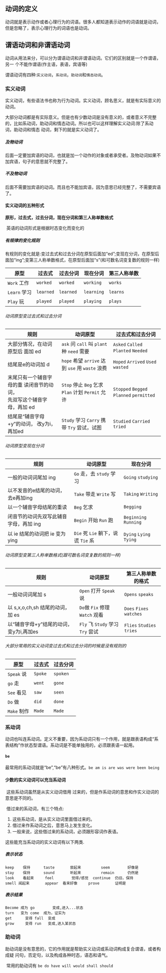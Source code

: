 

## 动词的定义

​	动词就是表示动作或者心理行为的词语。很多人都知道表示动作的词语就是动词，但是忽略了，表示心理行为的词语也是动词。

## 谓语动词和非谓语动词

​	动词从用法来分，可以分为谓语动词和非谓语动词。它们的区别就是一个作谓语，另一 个不能作谓语(作主语，表语，宾语等)

​	谓语动词有四种:`实义动词`，`系动词`，`助动词`和`情态动词`。

### 实义动词

​	实义动词，有些语法书也称为行为动词。实义动词，顾名思义，就是有实际意义的动词。

​	大部分动词都是有实际意义。但是也有少数动词是没有意义的，或者意义不完整的，比如系动词，助动词和情态动词。所以也可以这样理解实义动词:除了系动词，助动词和情态 动词，剩下的就是实义动词了。

##### 及物动词

​	后面一定要加宾语的动词，也就是加一个动作的对象或者承受者。及物动词如果不加宾语，句子的意思就不完整了。

##### 不及物动词

​	后面不需要加宾语的动词。而且也不能加宾语，因为意思已经完整了，不需要宾语了。

#### 实义动词的五种形式

​	**原形，过去式，过去分词，现在分词和第三人称单数格式**

​	英语的动词形式是根据时态变化而变化的

##### 有规律的变化规则

​	有规则的变化就是:变过去式和过去分词在原型后面加“ed”;变现在分词，在原型后面加“ing”;变第三人称单数格式，在原型后面加“s”(和可数名词变复数的规则一样)

| 原型         | 过去式    | 过去分词  | 现在分词   | 第三人称单数 |
| ------------ | --------- | --------- | ---------- | ------------ |
| `Work` 工作  | `worked`  | `worked`  | `working`  | `works`      |
| `Learn` 学习 | `learned` | `learned` | `learning` | `learns`     |
| `Play` 玩    | `played`  | `played`  | `playing`  | `plays`      |

###### 动词原型变过去式和过去分词

| 规则                                                         | 动词原型                                         | 过去式和过去分词                         |
| ------------------------------------------------------------ | ------------------------------------------------ | ---------------------------------------- |
| 大部分情况，在动词原型后 面加 ed                             | `ask` 问 `call` 叫 `plant` 种 `need` 需要        | `Asked` `Called` `Planted` `Needed`      |
| 结尾是e的动词加 d                                            | `hope` 希望 `arrive` 达到 `use` 用 `waste` 浪费  | `Hoped` `Arrived` `Used` `wasted`        |
| 末尾只有一个辅音字母的重 读闭音节的动词，<br/>先双写这个辅音字母，再加 ed | `Stop` 停止 `Beg` 乞求 `Plan` 计划 `Permit` 允许 | `Stopped` `Begged` `Planned` `permitted` |
| 结尾是“辅音字母+y”的动词， 改y为i，再加ed                    | `Study` 学习 `Carry` 携带 `Try` 尝试，试图       | `Studied` `Carried` `tried`              |

###### 动词原型变现在分词

| 规则                                   | 动词原型                            | 现在分词                |
| -------------------------------------- | ----------------------------------- | ----------------------- |
| 一般的动词词尾加 ing                   | `Go` 走，去 `study` 学习            | `Going` `studying`      |
| 以不发音的e结尾的动词，去e再加ing      | `Take` 带走 `Write` 写              | `Taking`  `Writing`     |
| 以一个辅音字母结尾的重读               | `Beg` 乞求                          | `Begging`               |
| 闭音节的动词先双写此辅音字母，再加 ing | `Begin` 开始 `Run` 跑               | `Beginning` `Running`   |
| 以 ie 结尾的动词把 ie 变为 ying        | `Die` 死  `Lie` 躺下，说谎 `Tie` 系 | `Dying` `Lying` `Tying` |

###### 动词原型变第三人称单数格式(跟可数名词变复数的规则一样)

| 规则                                     | 动词原型                         | 第三人称单数的格式        |
| ---------------------------------------- | -------------------------------- | ------------------------- |
| 一般动词词尾加 s                         | `Open` 打开 `Speak` 说           | `Opens`  `speaks`         |
| 以 s,x,o,ch,sh 结尾的动词，加 es         | `Do`做  `Fix` 修理 `Watch` 观看  | `Does` `Fixes` `watches`  |
| 以“辅音字母+y”结尾的动词， 变y为i,再加es | `Fly` 飞 `Study` 学习 `Try` 尝试 | `Flies` `Studies` `tries` |

###### 大部分常用的实义动词变过去式和过去分词的时候是没有规则的

| 原型        | 过去式  | 过去分词 |
| ----------- | ------- | -------- |
| `Speak` 说  | `Spoke` | `spoken` |
| `go` 走     | `went`  | `gone`   |
| `See` 看见  | `saw`   | `seen`   |
| `Do` 做     | `did`   | `done`   |
| `Make` 制作 | `Made`  | `Made`   |

### 系动词

​	动词也叫连系动词。定义不重要，因为系动词只有一个作用，就是跟表语构成“系表结构”作状态型谓语。系动词是不能单独用的，必须跟表语一起用。

#### `be`

​	最常用的系动词就是“be”,“be”有八种形式。`be am is are was were been being`

#### 少数的实义动词可以充当系动词

​	这些系动词虽然是从实义动词借用 过来的，但是作系动词的意思和作实义动词的意思是不同的。

​	借过来的系动词，有三个特点:

1. 这些系动词，是从实义动词里面借过来的。
2. 借过来作系动词之后，意思马上发生变化。
3. 一般来说，这些借过来的系动词，必须跟形容词作表语。

这些能充当系动词的实义动词有以下两类.

##### 表示状态

```
keep 	保持 		taste	 	尝起来		 	seem  		好像是
stay 	保持	 	sound	 	听起来 		remain 		仍然是
look 	看起来 	feel	 	觉得/感觉  continue  仍旧，保持
smell 闻起来	 	appear	看来好像 	 prove 		 证明是
```

##### 表示结果

```
Become 成为 go 		变成,进入...状态
turn   变为 come  成为，证实为
get 	 变得 fall  变成
grow 	 变得 run   变成,进入某状态
```

### 助动词

​	助动词是没有意思的，它的作用就是帮助实义动词或系动词构成复合谓语，或者构成疑 问句，否定句，以及构成各种时态，语态和语气。

​	常用的助动词有 `be do have will would shall should`

